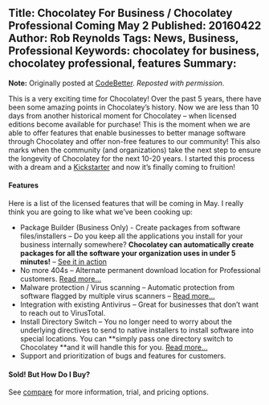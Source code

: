 Title: Chocolatey For Business / Chocolatey Professional Coming May 2
Published: 20160422
Author: Rob Reynolds
Tags: News, Business, Professional
Keywords: chocolatey for business, chocolatey professional, features
Summary: 
---
**Note:** Originally posted at [CodeBetter](http://codebetter.com/robreynolds/2016/04/22/chocolatey-for-business-chocolatey-professional-coming-may-2/). *Reposted with permission.*

This is a very exciting time for Chocolatey! Over the past 5 years, there have been some amazing points in Chocolatey’s history. Now we are less than 10 days from another historical moment for Chocolatey – when licensed editions become available for purchase! This is the moment when we are able to offer features that enable businesses to better manage software through Chocolatey and offer non-free features to our community! This also marks when the community (and organizations) take the next step to ensure the longevity of Chocolatey for the next 10-20 years. I started this process with a dream and a [Kickstarter](https://www.kickstarter.com/projects/ferventcoder/chocolatey-the-alternative-windows-store-like-yum/description) and now it’s finally coming to fruition!

#### Features

Here is a list of the licensed features that will be coming in May. I really think you are going to like what we’ve been cooking up:

- Package Builder (Business Only) - Create packages from software files/installers – Do you keep all the applications you install for your business internally somewhere? **Chocolatey can automatically create packages for all the software your organization uses in under 5 minutes!** – [See it in action](https://chocolatey.org/docs/features-create-packages-from-installers)
- No more 404s – Alternate permanent download location for Professional customers. [Read more…](https://chocolatey.org/docs/features-private-cdn)
- Malware protection / Virus scanning – Automatic protection from software flagged by multiple virus scanners – [Read more…](https://chocolatey.org/docs/features-virus-check)
- Integration with existing Antivirus – Great for businesses that don’t want to reach out to VirusTotal.
- Install Directory Switch – You no longer need to worry about the underlying directives to send to native installers to install software into special locations. You can **simply pass one directory switch to Chocolatey **and it will handle this for you. [Read more...](https://chocolatey.org/docs/features-install-directory-override)
- Support and prioritization of bugs and features for customers.

#### Sold! But How Do I Buy?

See [compare](https://chocolatey.org/compare) for more information, trial, and pricing options.